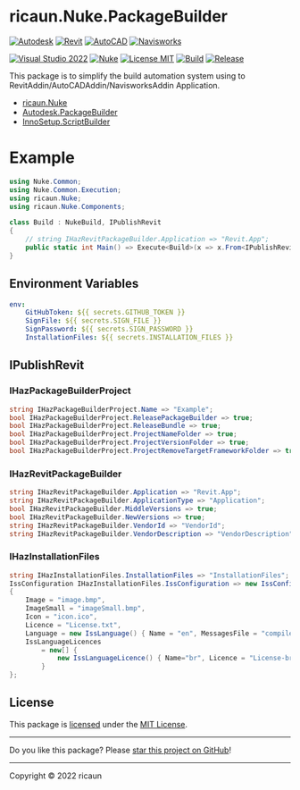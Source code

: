 # ricaun.Nuke.PackageBuilder

[![Autodesk](https://img.shields.io/badge/Autodesk-black?logo=autodesk&logoColor=white)](https://github.com/ricaun-io/ricaun.Nuke.PackageBuilder)
[![Revit](https://img.shields.io/badge/Revit-186BFF.svg)](https://github.com/ricaun-io/ricaun.Nuke.PackageBuilder)
[![AutoCAD](https://img.shields.io/badge/AutoCAD-E51050.svg)](https://github.com/ricaun-io/ricaun.Nuke.PackageBuilder)
[![Navisworks](https://img.shields.io/badge/Navisworks-186BFF.svg)](https://github.com/ricaun-io/ricaun.Nuke.PackageBuilder)

[![Visual Studio 2022](https://img.shields.io/badge/Visual%20Studio-2022-blue)](https://github.com/ricaun-io/ricaun.Nuke.PackageBuilder)
[![Nuke](https://img.shields.io/badge/Nuke-Build-blue)](https://nuke.build/)
[![License MIT](https://img.shields.io/badge/License-MIT-blue.svg)](LICENSE)
[![Build](https://github.com/ricaun-io/ricaun.Nuke.PackageBuilder/actions/workflows/Build.yml/badge.svg)](https://github.com/ricaun-io/ricaun.Nuke.PackageBuilder/actions)
[![Release](https://img.shields.io/nuget/v/ricaun.Nuke.PackageBuilder?logo=nuget&label=release&color=blue)](https://www.nuget.org/packages/ricaun.Nuke.PackageBuilder)

This package is to simplify the build automation system using to RevitAddin/AutoCADAddin/NavisworksAddin Application. 
- [ricaun.Nuke](https://www.nuget.org/packages/ricaun.Nuke) 
- [Autodesk.PackageBuilder](https://www.nuget.org/packages/Autodesk.PackageBuilder/)
- [InnoSetup.ScriptBuilder](https://www.nuget.org/packages/InnoSetup.ScriptBuilder/)

# Example

```C#
using Nuke.Common;
using Nuke.Common.Execution;
using ricaun.Nuke;
using ricaun.Nuke.Components;

class Build : NukeBuild, IPublishRevit
{
    // string IHazRevitPackageBuilder.Application => "Revit.App";
    public static int Main() => Execute<Build>(x => x.From<IPublishRevit>().Build);
}
```

## Environment Variables

```yml
env:
    GitHubToken: ${{ secrets.GITHUB_TOKEN }}
    SignFile: ${{ secrets.SIGN_FILE }}
    SignPassword: ${{ secrets.SIGN_PASSWORD }}
    InstallationFiles: ${{ secrets.INSTALLATION_FILES }}
```

## IPublishRevit

### IHazPackageBuilderProject
```C#
string IHazPackageBuilderProject.Name => "Example";
bool IHazPackageBuilderProject.ReleasePackageBuilder => true;
bool IHazPackageBuilderProject.ReleaseBundle => true;
bool IHazPackageBuilderProject.ProjectNameFolder => true;
bool IHazPackageBuilderProject.ProjectVersionFolder => true;
bool IHazPackageBuilderProject.ProjectRemoveTargetFrameworkFolder => true;
```

### IHazRevitPackageBuilder

```C#
string IHazRevitPackageBuilder.Application => "Revit.App";
string IHazRevitPackageBuilder.ApplicationType => "Application";
bool IHazRevitPackageBuilder.MiddleVersions => true;
bool IHazRevitPackageBuilder.NewVersions => true;
string IHazRevitPackageBuilder.VendorId => "VendorId";
string IHazRevitPackageBuilder.VendorDescription => "VendorDescription";
```

### IHazInstallationFiles

```C#
string IHazInstallationFiles.InstallationFiles => "InstallationFiles";
IssConfiguration IHazInstallationFiles.IssConfiguration => new IssConfiguration()
{
    Image = "image.bmp",
    ImageSmall = "imageSmall.bmp",
    Icon = "icon.ico",
    Licence = "License.txt",
    Language = new IssLanguage() { Name = "en", MessagesFile = "compiler:Default.isl"},
    IssLanguageLicences
        = new[] {
            new IssLanguageLicence() { Name="br", Licence = "License-br.txt", MessagesFile = @"compiler:Languages\BrazilianPortuguese.isl"}
        }
};
```


## License

This package is [licensed](LICENSE) under the [MIT License](https://en.wikipedia.org/wiki/MIT_License).

---

Do you like this package? Please [star this project on GitHub](https://github.com/ricaun-io/ricaun.Nuke.PackageBuilder/stargazers)!

---

Copyright © 2022 ricaun

